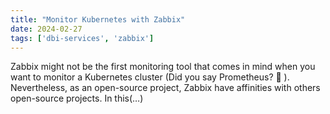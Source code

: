 ```yaml
---
title: "Monitor Kubernetes with Zabbix"
date: 2024-02-27
tags: ['dbi-services', 'zabbix']
---
```

Zabbix might not be the first monitoring tool that comes in mind when you want to monitor a Kubernetes cluster (Did you say Prometheus? 🙂 ). Nevertheless, as an open-source project, Zabbix have affinities with others open-source projects. In this(…)